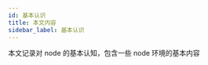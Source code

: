 ```yaml
---
id: 基本认识
title: 本文内容
sidebar_label: 基本认识
---
```


本文记录对 node 的基本认知，包含一些 node 环境的基本内容



## 